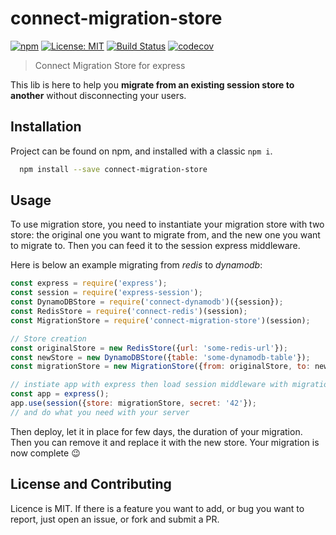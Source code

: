 connect-migration-store
=======================

[![npm](https://img.shields.io/npm/v/connect-migration-store.svg)](https://www.npmjs.com/package/connect-migration-store)
[![License: MIT](https://img.shields.io/badge/License-MIT-blue.svg)](https://opensource.org/licenses/MIT)
[![Build Status](https://travis-ci.com/CoorpAcademy/connect-migration-store.svg?branch=master)](https://travis-ci.com/CoorpAcademy/connect-migration-store)
[![codecov](https://codecov.io/gh/CoorpAcademy/connect-migration-store/branch/master/graph/badge.svg)](https://codecov.io/gh/CoorpAcademy/connect-migration-store)

> Connect Migration Store for express

This lib is here to help you **migrate from an existing session store to another**
without disconnecting your users.

## Installation

Project can be found on npm, and installed with a classic `npm i`.

```sh
  npm install --save connect-migration-store
```

## Usage
To use migration store, you need to instantiate your migration store with two store:
the original one you want to migrate from, and the new one you want to migrate to.
Then you can feed it to the session express middleware.

Here is below an example migrating from *redis* to *dynamodb*:

```js
const express = require('express');
const session = require('express-session');
const DynamoDBStore = require('connect-dynamodb')({session});
const RedisStore = require('connect-redis')(session);
const MigrationStore = require('connect-migration-store')(session);

// Store creation
const originalStore = new RedisStore({url: 'some-redis-url'});
const newStore = new DynamoDBStore({table: 'some-dynamodb-table'});
const migrationStore = new MigrationStore({from: originalStore, to: newStore})

// instiate app with express then load session middleware with migration store
const app = express();
app.use(session({store: migrationStore, secret: '42'});
// and do what you need with your server
```

Then deploy, let it in place for few days, the duration of your migration.
Then you can remove it and replace it with the new store.
Your migration is now complete :wink:

## License and Contributing

Licence is MIT. If there is a feature you want to add, or bug you want to report,
just open an issue, or fork and submit a PR.
